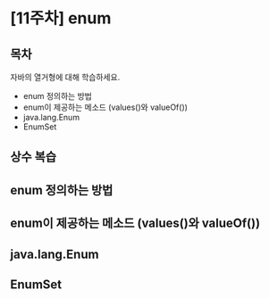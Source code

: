 # [11주차] enum

## 목차
자바의 열거형에 대해 학습하세요.
- enum 정의하는 방법
- enum이 제공하는 메소드 (values()와 valueOf())
- java.lang.Enum
- EnumSet

## 상수 복습


## enum 정의하는 방법
## enum이 제공하는 메소드 (values()와 valueOf())
## java.lang.Enum
## EnumSet

